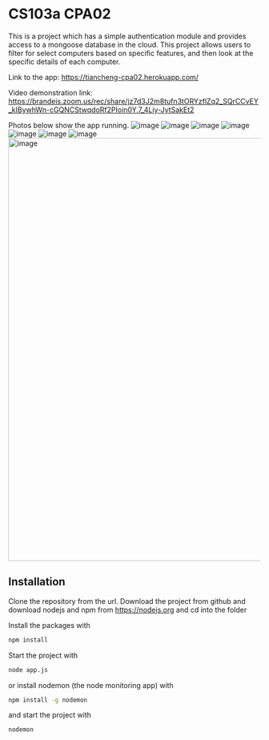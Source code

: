 # CS103a CPA02

This is a project which has a simple authentication module 
and provides access to a mongoose database in the cloud. This project allows users to filter for select computers based on specific features, and then look at the specific details of each computer.

Link to the app: https://tiancheng-cpa02.herokuapp.com/

Video demonstration link: https://brandeis.zoom.us/rec/share/jz7d3J2m8tufn3tORYzflZq2_SQrCCvEY_kIBywhWn-cGQNCStwqdoRf2PIoin0Y.7_4Liy-JytSakEt2

Photos below show the app running. 
![image](https://user-images.githubusercontent.com/54922208/165839184-aabffdfd-490f-45d7-9d3d-2997967418b1.png)
![image](https://user-images.githubusercontent.com/54922208/165839292-d7891cb3-894c-4a9d-b8f5-ba30ab63797c.png)
![image](https://user-images.githubusercontent.com/54922208/165839337-e8703948-d3fc-42f2-9470-0fadddab8cbe.png)
![image](https://user-images.githubusercontent.com/54922208/165839381-e5873b48-c30c-42b5-89d8-cbbbea8074f8.png)
![image](https://user-images.githubusercontent.com/54922208/165839408-3d409a7c-2e44-485a-8f80-94311c6e5ce2.png)
![image](https://user-images.githubusercontent.com/54922208/165839454-5e89f084-35f7-4235-9579-978cd23894ed.png)
![image](https://user-images.githubusercontent.com/54922208/165839503-d1b9ff78-f319-496f-85e4-55a17e3a478d.png)
<img width="845" alt="image" src="https://user-images.githubusercontent.com/54922208/165839563-0cc5dca3-ca71-411d-b512-87ea0bd7d971.png">



## Installation
Clone the repository from the url.
Download the project from github and download nodejs and npm from https://nodejs.org
and cd into the folder

Install the packages with
``` bash
npm install
```
Start the project with
``` bash
node app.js
```
or install nodemon (the node monitoring app) with
``` bash
npm install -g nodemon
```
and start the project with
``` bash
nodemon
```

